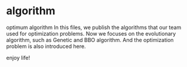 # algorithm
optimum algorithm
In this files, we publish the algorithms that our team used for optimization problems.
Now we focuses on the evolutionary algorithm, such as Genetic and BBO algorithm.
And the optimization problem is also introduced here. 

enjoy life!

